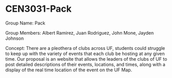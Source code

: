 # CEN3031-Pack
Group Name: Pack

Group Members: Albert Ramirez, Juan Rodriguez, John Mone, Jayden Johnson

Concept: There are a pleothera of clubs across UF, students could struggle to keep up with the variety of events that each club be hosting at any given time. Our proposal is an website that allows the leaders of the clubs of UF to post detailed descriptions of their events, locations, and times, along with a display of the real time location of the event on the UF Map. 
